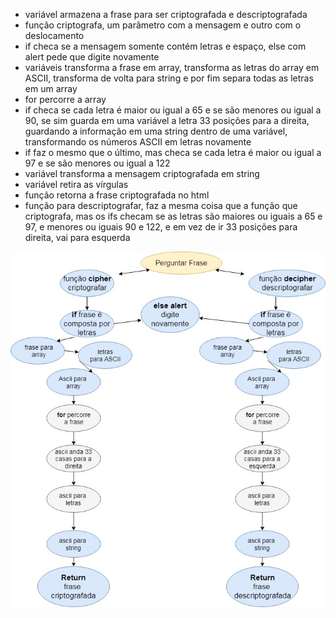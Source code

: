 - variável armazena a frase para ser criptografada e descriptografada
- função criptografa, um parâmetro com a mensagem e outro com o deslocamento
- if checa se a mensagem somente contém letras e espaço, else com alert pede que digite novamente
- variáveis transforma a frase em array, transforma as letras do array em ASCII, transforma de volta para string e por fim separa todas as letras em um array
- for percorre a array
- if checa se cada letra é maior ou igual a 65 e se são menores ou igual a 90, se sim guarda em uma variável a letra 33 posições para a direita, guardando a informação em uma string dentro de uma variável, transformando os números ASCII em letras novamente
- if faz o mesmo que o último, mas checa se cada letra é maior ou igual a 97 e se são menores ou igual a 122
- variável transforma a mensagem criptografada em string
- variável retira as vírgulas
- função retorna a frase criptografada no html
- função para descriptografar, faz a mesma coisa que a função que criptografa, mas os ifs checam se as letras são maiores ou iguais a 65 e 97, e menores ou iguais 90 e 122, e em vez de ir 33 posições para direita, vai para esquerda

![fluxograma](https://raw.githubusercontent.com/mayaflor/produto-final-cifra-de-cesar/master/fluxograma-produto-final-cifra-de-cesar.jpg)